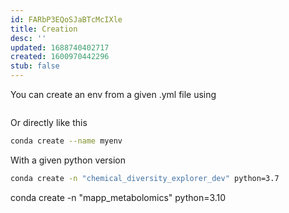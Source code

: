 ```yaml
---
id: FARbP3EQoSJaBTcMcIXle
title: Creation
desc: ''
updated: 1688740402717
created: 1600970442296
stub: false
---
```



You can create an env from a given .yml file using 

```bash
```

Or directly like this 

```bash
conda create --name myenv
```

With a given python version 

```bash
conda create -n "chemical_diversity_explorer_dev" python=3.7
```
conda create -n "mapp_metabolomics" python=3.10
